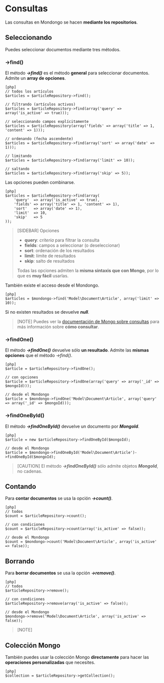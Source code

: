Consultas
=========

Las consultas en Mondongo se hacen **mediante los repositorios**.

Seleccionando
-------------

Puedes seleccionar documentos mediante tres métodos.

### ->find()

El método **_->find()_** es el método **general** para seleccionar documentos.
Admite un **array de opciones**.

    [php]
    // todos los artículos
    $articles = $articleRepository->find();

    // filtrando (artículos activos)
    $articles = $articleRepository->find(array('query' => array('is_active' => true)));

    // seleccionando campos explícitamente
    $articles = $articleRepository(array('fields' => array('title' => 1, 'content' => 1)));

    // ordenando (fecha ascendente)
    $articles = $articleRepository->find(array('sort' => array('date' => 1)));

    // limitando
    $articles = $articleRepository->find(array('limit' => 10));

    // saltando
    $articles = $articleRepository->find(array('skip' => 5));

Las opciones pueden combinarse.

    [php]
    $articles = $articleRepository->find(array(
        'query'  => array('is_active' => true),
        'fields' => array('title' => 1, 'content' => 1),
        'sort'   => array('date' => 1),
        'limit'  => 10,
        'skip'   => 5
    ));

>[SIDEBAR]
>Opciones
>
>  * **query**: *criteria* para filtrar la consulta
>  * **fields**: campos a seleccionar (o deseleccionar)
>  * **sort**: ordenación de los resultados
>  * **limit**: límite de resultados
>  * **skip**: salto de resultados
>
>Todas las opciones admiten la **misma sintaxis que con Mongo**, por lo que es
>**muy fácil** usarlas.

También existe el acceso desde el Mondongo.

    [php]
    $articles = $mondongo->find('Model\Document\Article', array('limit' => 10));

Si no existen resultados se devuelve **_null_**.

>[NOTE]
>Puedes ver la [documentación de Mongo sobre consultas](http://www.mongodb.org/display/DOCS/Querying)
>para más información sobre **cómo consultar**.

### ->findOne()

El método **_->findOne()_** devuelve sólo **un resultado**. Admite las
**mismas opciones** que el método _->find()_.

    [php]
    $article = $articleRepository->findOne();

    // con opciones
    $article = $articleRepository->findOne(array('query' => array('_id' => $mongoId)));

    // desde el Mondongo
    $article = $mondongo->findOne('Model\Document\Article', array('query' => array('_id' => $mongoId)));

### ->findOneById()

El método **_->findOneById()_** devuelve un documento por **_MongoId_**.

    [php]
    $article = new $articleRepository->findOneById($mongoId);

    // desde el Mondongo
    $article = $mondongo->findOneById('Model\Document\Article')->findOneById($mongoId);

>[CAUTION]
>El método **_->findOneById()_** sólo admite objetos **_MongoId_**, no cadenas.

Contando
--------

Para **contar documentos** se usa la opción **_->count()_**.

    [php]
    // todos
    $count = $articleRepository->count();

    // con condiciones
    $count = $articleRepository->count(array('is_active' => false));

    // desde el Mondongo
    $count = $mondongo->count('Model\Document\Article', array('is_active' => false));

Borrando
--------

Para **borrar documentos** se usa la opción **_->remove()_**.

    [php]
    // todos
    $articleRepository->remove();

    // con condiciones
    $articleRepository->remove(array('is_active' => false));

    // desde el Mondongo
    $mondongo->remove('Model\Document\Article', array('is_active' => false));

>[NOTE]
>

Colección Mongo
---------------

También puedes usar la colección Mongo **directamente** para hacer las
**operaciones personalizadas** que necesites.

    [php]
    $collection = $articleRepository->getCollection();
